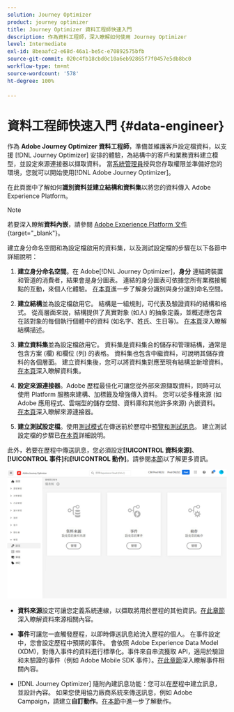```yaml
---
solution: Journey Optimizer
product: journey optimizer
title: Journey Optimizer 資料工程師快速入門
description: 作為資料工程師，深入瞭解如何使用 Journey Optimizer
level: Intermediate
exl-id: 8beaafc2-e68d-46a1-be5c-e70892575bfb
source-git-commit: 020c4fb18cbd0c10a6eb92865f7f0457e5db8bc0
workflow-type: tm+mt
source-wordcount: '578'
ht-degree: 100%

---
```


# 資料工程師快速入門 {#data-engineer}

作為 **Adobe Journey Optimizer 資料工程師**，準備並維護客戶設定檔資料，以支援 [!DNL Journey Optimizer] 安排的體驗，為結構中的客戶和業務資料建立模型，並設定來源連接器以擷取資料。 當[系統管理員](administrator.md)授與您存取權限並準備好您的環境，您就可以開始使用[!DNL Adobe Journey Optimizer]。


在此頁面中了解如何&#x200B;**識別資料並建立結構和資料集**&#x200B;以將您的資料傳入 Adobe Experience Platform。

>[!NOTE]
>
>若要深入瞭解&#x200B;**資料內嵌**，請參閱 [Adobe Experience Platform 文件](https://experienceleague.adobe.com/docs/experience-platform/ingestion/home.html?lang=zh-Hant){target="_blank"}。

建立身分命名空間和為設定檔啟用的資料集，以及測試設定檔的步驟在以下各節中詳細說明：

1. **建立身分命名空間**。在 Adobe[!DNL Journey Optimizer]，**身分** 連結跨裝置和管道的消費者，結果會是身分圖表。 連結的身分圖表可依據您所有業務接觸點的互動，來個人化體驗。  [在本頁](../../segment/get-started-identity.md)進一步了解身分識別與身分識別命名空間。

1. **建立結構**&#x200B;並為設定檔啟用它。 結構是一組規則，可代表及驗證資料的結構和格式。 從高層面來說，結構提供了真實對象 (如人) 的抽象定義，並概述應包含在該對象的每個執行個體中的資料 (如名字、姓氏、生日等)。  [在本頁](../../data/get-started-schemas.md)深入瞭解結構描述。

1. **建立資料集**&#x200B;並為設定檔啟用它。 資料集是資料集合的儲存和管理結構，通常是包含方案 (欄) 和欄位 (列) 的表格。 資料集也包含中繼資料，可說明其儲存資料的各個層面。 建立資料集後，您可以將資料集對應至現有結構並新增資料。 [在本頁](../../data/get-started-datasets.md)深入瞭解資料集。

1. **設定來源連接器**。Adobe 歷程最佳化可讓您從外部來源擷取資料，同時可以使用 Platform 服務來建構、加標籤及增強傳入資料。 您可以從多種來源 (如 Adobe 應用程式、雲端型的儲存空間、資料庫和其他許多來源) 內嵌資料。 [在本頁](../get-started-sources.md)深入瞭解來源連接器。

1. **建立測試設定檔**。使用[測試模式](../../building-journeys/testing-the-journey.md)在傳送前於歷程中[預覽和測試訊息](../../email/preview.md)。 建立測試設定檔的步驟已[在本頁](../../segment/creating-test-profiles.md)詳細說明。


此外，若要在歷程中傳送訊息，您必須設定&#x200B;**[!UICONTROL 資料來源]**、**[!UICONTROL 事件]**&#x200B;和&#x200B;**[!UICONTROL 動作]**。請參閱[本節](../../configuration/about-data-sources-events-actions.md)以了解更多資訊。

![](../assets/admin-menu.png)

* **資料來源**&#x200B;設定可讓您定義系統連線，以擷取將用於歷程的其他資訊。[在此章節](../../datasource/about-data-sources.md)深入瞭解資料來源相關內容。

* **事件**&#x200B;可讓您一直觸發歷程，以即時傳送訊息給流入歷程的個人。 在事件設定中，您會設定歷程中預期的事件。 會依照 Adobe Experience Data Model (XDM)，對傳入事件的資料進行標準化。事件來自串流獲取 API，適用於驗證和未驗證的事件（例如 Adobe Mobile SDK 事件）。[在此章節](../../event/about-events.md)深入瞭解事件相關內容。

* [!DNL Journey Optimizer] 隨附內建訊息功能：您可以在歷程中建立訊息，並設計內容。 如果您使用協力廠商系統來傳送訊息，例如 Adobe Campaign，請建立&#x200B;**自訂動作**。[在本節](../../action/action.md)中進一步了解動作。

